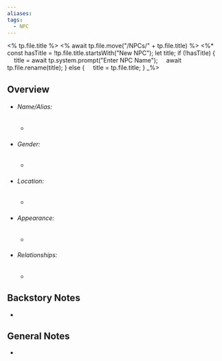 ```yaml
---
aliases:
tags:
  - NPC
---
```

<% tp.file.title %>
<% await tp.file.move("/NPCs/" + tp.file.title) %>
<%*
const hasTitle = !tp.file.title.startsWith("New NPC");
let title;
if (!hasTitle) {
    title = await tp.system.prompt("Enter NPC Name");
    await tp.file.rename(title);
} else {
    title = tp.file.title;
}
_%>
## Overview
- ###### Name/Alias:  
	- 
- ###### Gender: 
	- 
- ###### Location: 
	- 
- ###### Appearance:
	- 
- ###### Relationships: 
	- 



## Backstory Notes

- 




## General Notes

- 
